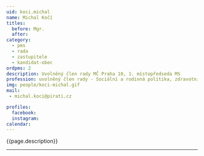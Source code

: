 ```yaml
---
uid: koci.michal
name: Michal Kočí
titles:
  before: Mgr.
  after:
category:
  - pms
  - rada
  - zastupitele    
  - kandidat-obec 
ordpms: 2
description: Uvolněný člen rady MČ Praha 10, 1. místopředseda MS
profession: uvolněný člen rady - Sociální a rodinná politika, zdravotnictví, bezpečnost, hazard.
img: people/koci-michal.gif
mail:
 - michal.koci@pirati.cz

profiles:
  facebook: 
  instagram: 
calendar: 
---
```


{{page.description}}



---
